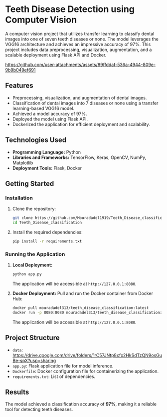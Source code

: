 # Teeth Disease Detection using Computer Vision

A computer vision project that utilizes transfer learning to classify dental images into one of seven teeth diseases or none. The model leverages the VGG16 architecture and achieves an impressive accuracy of 97%. This project includes data preprocessing, visualization, augmentation, and a scalable deployment using Flask API and Docker.





https://github.com/user-attachments/assets/89ffddaf-536a-4944-809e-9b9b049ef691





## Features
- Preprocessing, visualization, and augmentation of dental images.
- Classification of dental images into 7 diseases or none using a transfer learning-based VGG16 model.
- Achieved a model accuracy of 97%.
- Deployed the model using Flask API.
- Dockerized the application for efficient deployment and scalability.

## Technologies Used
- **Programming Language:** Python
- **Libraries and Frameworks:** TensorFlow, Keras, OpenCV, NumPy, Matplotlib
- **Deployment Tools:** Flask, Docker

## Getting Started

### Installation
1. Clone the repository:
   ```bash
   git clone https://github.com/Mouradadel1919/Teeth_Disease_classification.git
   cd Teeth_Disease_classification
   ```
2. Install the required dependencies:
   ```bash
   pip install -r requirements.txt
   ```

### Running the Application
1. **Local Deployment:**
   ```bash
   python app.py
   ```
   The application will be accessible at `http://127.0.0.1:8080`.

2. **Docker Deployment:**
   Pull and run the Docker container from Docker Hub:
   ```bash
   docker pull mouradadel313/teeth_disease_classification:latest
   docker run -p 8080:8080 mouradadel313/teeth_disease_classification:latest
   ```
   The application will be accessible at `http://127.0.0.1:8080`.

## Project Structure
- `data`: https://drive.google.com/drive/folders/1rC57JNtp8xfx2HkSdTzQN9osGuBe-spX?usp=sharing
- `app.py`: Flask application file for model inference.
- `Dockerfile`: Docker configuration file for containerizing the application.
- `requirements.txt`: List of dependencies.

## Results
The model achieved a classification accuracy of **97%**, making it a reliable tool for detecting teeth diseases.
